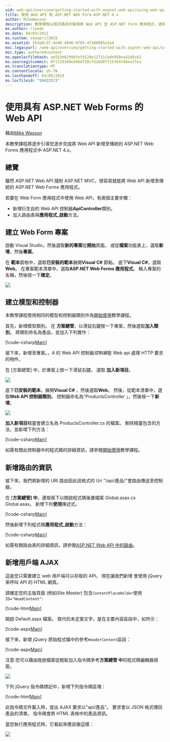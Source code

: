 ```yaml
---
uid: web-api/overview/getting-started-with-aspnet-web-api/using-web-api-with-aspnet-web-forms
title: 使用 Web API 和 ASP.NET Web Form-ASP.NET 4.x
author: MikeWasson
description: 教學課程以程式碼逐步解說將 Web API 至 ASP.NET Form 應用程式，適用於 ASP.NET 4.x
ms.author: riande
ms.date: 04/03/2012
ms.custom: seoapril2019
ms.assetid: 25da8c3f-4e90-4946-9765-4f160985e1e4
msc.legacyurl: /web-api/overview/getting-started-with-aspnet-web-api/using-web-api-with-aspnet-web-forms
msc.type: authoredcontent
ms.openlocfilehash: ae553b62998fefd128e12711cbde958ea42d8c63
ms.sourcegitcommit: 0f1119340e4464720cfd16d0ff15764746ea1fea
ms.translationtype: MT
ms.contentlocale: zh-TW
ms.lasthandoff: 04/09/2019
ms.locfileid: "59422573"
---
```

# <a name="using-web-api-with-aspnet-web-forms"></a>使用具有 ASP.NET Web Forms 的 Web API

藉由[Mike Wasson](https://github.com/MikeWasson)

本教學課程將逐步引導您逐步完成將 Web API 新增至傳統的 ASP.NET Web Forms 應用程式中 ASP.NET 4.x。 

## <a name="overview"></a>總覽

雖然 ASP.NET Web API 隨附 ASP.NET MVC，很容易就能將 Web API 新增至傳統的 ASP.NET Web Forms 應用程式。

若要在 Web Form 應用程式中使用 Web API，有兩個主要步驟：

- 新增衍生自的 Web API 控制器**ApiController**類別。
- 加入路由表與**應用程式\_啟動**方法。

## <a name="create-a-web-forms-project"></a>建立 Web Form 專案

啟動 Visual Studio，然後選取**新的專案**從**開始**頁面。 或從**檔案**功能表上，選取**新增**，然後**專案**。

在 **範本**窗格中，選取**已安裝的範本**展開**Visual C#** 節點。 底下**Visual C#**，選取**Web**。 在專案範本清單中，選取**ASP.NET Web Forms 應用程式**。 輸入專案的名稱，然後按一下**確定**。

![](using-web-api-with-aspnet-web-forms/_static/image1.png)

## <a name="create-the-model-and-controller"></a>建立模型和控制器

本教學課程使用相同的模型和控制器類別作為[開始使用](tutorial-your-first-web-api.md)教學課程。

首先，新增模型類別。 在 **方案總管**，以滑鼠右鍵按一下專案，然後選取**加入類別**。 將類別命名為產品，並加入下列實作：

[!code-csharp[Main](using-web-api-with-aspnet-web-forms/samples/sample1.cs)]

接下來，新增至專案。，A 的 Web API 控制器*控制器*是 Web api 處理 HTTP 要求的物件。

在 [方案總管] 中，於專案上按一下滑鼠右鍵。 選取 **加入新項目**。

![](using-web-api-with-aspnet-web-forms/_static/image2.png)

底下**已安裝的範本**，展開**Visual C#** ，然後選取**Web**。 然後，從範本清單中，選取**Web API 控制器類別**。 控制器命名為"ProductsController 」，然後按一下**新增**。

![](using-web-api-with-aspnet-web-forms/_static/image3.png)

**加入新項目**精靈會建立名為 ProductsController.cs 的檔案。 刪除精靈包含的方法，並新增下列方法：

[!code-csharp[Main](using-web-api-with-aspnet-web-forms/samples/sample2.cs)]

如需有關此控制器中的程式碼的詳細資訊，請參閱[開始使用](tutorial-your-first-web-api.md)教學課程。

## <a name="add-routing-information"></a>新增路由的資訊

接下來，我們將新增的 URI 路由因此該格式的 Uri &quot;/api/產品/&quot;會路由傳送至控制器。

在 [**方案總管] 中**，連按兩下以開啟程式碼後置檔案 Global.asax.cs Global.asax。 新增下列**使用**陳述式。

[!code-csharp[Main](using-web-api-with-aspnet-web-forms/samples/sample3.cs)]

然後新增下列程式碼**應用程式\_啟動**方法：

[!code-csharp[Main](using-web-api-with-aspnet-web-forms/samples/sample4.cs)]

如需有關路由表的詳細資訊，請參閱[ASP.NET Web API 中的路由](../web-api-routing-and-actions/routing-in-aspnet-web-api.md)。

## <a name="add-client-side-ajax"></a>新增用戶端 AJAX

這是您只需要建立 web 用戶端可以存取的 API。 現在讓我們新增 會使用 jQuery 來呼叫 API 的 HTML 網頁。

請確定您的主版頁面 (例如*Site.Master*) 包含`ContentPlaceHolder`使用`ID="HeadContent"`:

[!code-html[Main](using-web-api-with-aspnet-web-forms/samples/sample8.html)]

開啟 Default.aspx 檔案。 取代的未定案文字，是在主要內容區段中，如所示：

[!code-aspx[Main](using-web-api-with-aspnet-web-forms/samples/sample5.aspx)]

接下來，新增 jQuery 原始程式檔中的參考`HeaderContent`區段：

[!code-aspx[Main](using-web-api-with-aspnet-web-forms/samples/sample6.aspx?highlight=2)]

注意:您可以藉由拖放檔案從輕鬆加入指令碼參考**方案總管 中**的程式碼編輯器視窗。

![](using-web-api-with-aspnet-web-forms/_static/image4.png)

下列 jQuery 指令碼標記中，新增下列指令碼區塊：

[!code-html[Main](using-web-api-with-aspnet-web-forms/samples/sample7.html)]

此指令碼文件載入時，提出 AJAX 要求以&quot;api/產品&quot;。 要求會以 JSON 格式傳回產品的清單。 指令碼會將 HTML 表格中的產品資訊。

當您執行應用程式時，它看起來應該像這樣：

![](using-web-api-with-aspnet-web-forms/_static/image5.png)
